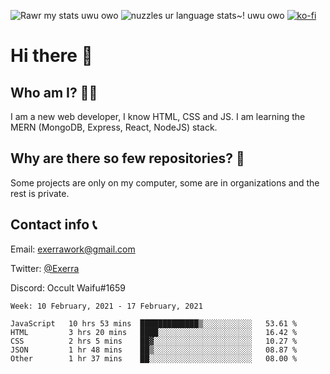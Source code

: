 ![Rawr my stats uwu owo](https://github-readme-stats.vercel.app/api?username=Exerra&show_icons=true&theme=buefy)
![nuzzles ur language stats~! uwu owo](https://github-readme-stats.vercel.app/api/top-langs/?username=Exerra&layout=compact)
[![ko-fi](https://www.ko-fi.com/img/githubbutton_sm.svg)](https://ko-fi.com/X8X130H96)
# Hi there 👋
## Who am I? 🙋‍♀️
I am a new web developer, I know HTML, CSS and JS. I am learning the MERN (MongoDB, Express, React, NodeJS) stack.
## Why are there so few repositories? 🤔
Some projects are only on my computer, some are in organizations and the rest is private.
## Contact info 📞
Email: [exerrawork@gmail.com](mailto:exerrawork@gmail.com)

Twitter: [@Exerra](https://twitter.com/exerra)

Discord: Occult Waifu#1659

<!--START_SECTION:waka-->
```text
Week: 10 February, 2021 - 17 February, 2021

JavaScript   10 hrs 53 mins  █████████████▒░░░░░░░░░░░   53.61 % 
HTML         3 hrs 20 mins   ████░░░░░░░░░░░░░░░░░░░░░   16.42 % 
CSS          2 hrs 5 mins    ██▓░░░░░░░░░░░░░░░░░░░░░░   10.27 % 
JSON         1 hr 48 mins    ██▒░░░░░░░░░░░░░░░░░░░░░░   08.87 % 
Other        1 hr 37 mins    ██░░░░░░░░░░░░░░░░░░░░░░░   08.00 % 
```
<!--END_SECTION:waka-->
